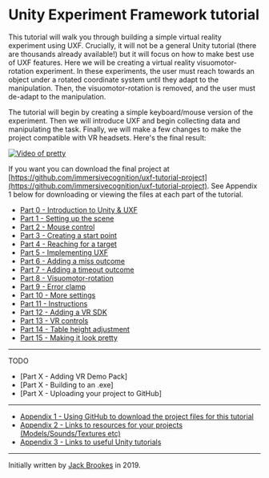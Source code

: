 # Unity Experiment Framework tutorial

This tutorial will walk you through building a simple virtual reality experiment using UXF. Crucially, it will not be a general Unity tutorial (there are thousands already available!) but it will focus on how to make best use of UXF features. Here we will be creating a virtual reality visuomotor-rotation experiment. In these experiments, the user must reach towards an object under a rotated coordinate system until they adapt to the manipulation. Then, the visuomotor-rotation is removed, and the user must de-adapt to the manipulation.

The tutorial will begin by creating a simple keyboard/mouse version of the experiment. Then we will introduce UXF and begin collecting data and manipulating the task. Finally, we will make a few changes to make the project compatible with VR headsets. Here's the final result:

[![Video of pretty](/uxf-tutorial/videos/pretty.png)](/uxf-tutorial/videos/pretty.mp4)

If you want you can download the final project at [https://github.com/immersivecognition/uxf-tutorial-project](https://github.com/immersivecognition/uxf-tutorial-project). See Appendix 1 below for downloading or viewing the files at each part of the tutorial.

* [Part 0 - Introduction to Unity & UXF](http://immersivecognition.github.io/uxf-tutorial/part-0)
* [Part 1 - Setting up the scene](http://immersivecognition.github.io/uxf-tutorial/part-1)
* [Part 2 - Mouse control](http://immersivecognition.github.io/uxf-tutorial/part-2)
* [Part 3 - Creating a start point](http://immersivecognition.github.io/uxf-tutorial/part-3)
* [Part 4 - Reaching for a target](http://immersivecognition.github.io/uxf-tutorial/part-4)
* [Part 5 - Implementing UXF](http://immersivecognition.github.io/uxf-tutorial/part-5)
* [Part 6 - Adding a miss outcome](http://immersivecognition.github.io/uxf-tutorial/part-6)
* [Part 7 - Adding a timeout outcome](http://immersivecognition.github.io/uxf-tutorial/part-7)
* [Part 8 - Visuomotor-rotation](http://immersivecognition.github.io/uxf-tutorial/part-8)
* [Part 9 - Error clamp](http://immersivecognition.github.io/uxf-tutorial/part-9)
* [Part 10 - More settings](http://immersivecognition.github.io/uxf-tutorial/part-10)
* [Part 11 - Instructions](http://immersivecognition.github.io/uxf-tutorial/part-11)
* [Part 12 - Adding a VR SDK](http://immersivecognition.github.io/uxf-tutorial/part-12)
* [Part 13 - VR controls](http://immersivecognition.github.io/uxf-tutorial/part-13)
* [Part 14 - Table height adjustment](http://immersivecognition.github.io/uxf-tutorial/part-14)
* [Part 15 - Making it look pretty](http://immersivecognition.github.io/uxf-tutorial/part-15)

---

TODO

* [Part X - Adding VR Demo Pack]
* [Part X - Building to an .exe]
* [Part X - Uploading your project to GitHub]

---

* [Appendix 1 - Using GitHub to download the project files for this tutorial](http://immersivecognition.github.io/uxf-tutorial/appendix-1)
* [Appendix 2 - Links to resources for your projects (Models/Sounds/Textures etc)](http://immersivecognition.github.io/uxf-tutorial/appendix-2)
* [Appendix 3 - Links to useful Unity tutorials](http://immersivecognition.github.io/uxf-tutorial/appendix-3)

---

Initially written by [Jack Brookes](https://twitter.com/jackbrookes) in 2019.